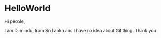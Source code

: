 ﻿# HelloWorld
Hi people,

I am Dumindu, from Sri Lanka and I have no idea about Git thing. Thank you
